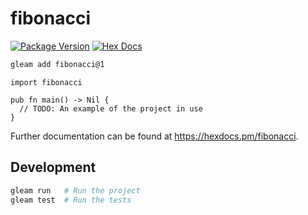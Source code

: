 # fibonacci

[![Package Version](https://img.shields.io/hexpm/v/fibonacci)](https://hex.pm/packages/fibonacci)
[![Hex Docs](https://img.shields.io/badge/hex-docs-ffaff3)](https://hexdocs.pm/fibonacci/)

```sh
gleam add fibonacci@1
```
```gleam
import fibonacci

pub fn main() -> Nil {
  // TODO: An example of the project in use
}
```

Further documentation can be found at <https://hexdocs.pm/fibonacci>.

## Development

```sh
gleam run   # Run the project
gleam test  # Run the tests
```
